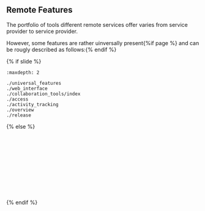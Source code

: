 ## Remote Features

The portfolio of tools different remote services offer varies from service provider to service provider.

However, some features are rather uinversally present{%if page %} and can be rougly described as follows:{% endif %}

{% if slide %}
<!-- BUILDING THE SLIDES -->
```{toctree}
:maxdepth: 2

./universal_features
./web_interface
./collaboration_tools/index
./access
./activity_tracking
./overview
./release

```
{% else %}
```{include} ./universal_features.md
```
```{include} ./web_interface.md
```
```{include} ./collaboration_tools/index.md
```
```{include} ./collaboration_tools/issues.md
```
```{include} ./collaboration_tools/merge_pull_requests.md
```
```{include} ./collaboration_tools/milestones.md
```
```{include} ./collaboration_tools/labels.md
```
```{include} ./collaboration_tools/activity_tracking.md
```
```{include} ./project_mgmt_tools.md
```
```{include} ./access.md
```
```{include} ./overview.md
```
```{include} ./release.md
```
{% endif %}
